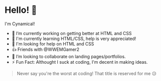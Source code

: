 # Hello! 👋

I'm Cynamical!

- 🔭 I’m currently working on getting better at HTML and CSS
- 🏫 I'm currently learning HTML/CSS, help is very appreciated!
- 🤔 I'm looking for help on HTML and CSS
- 👍 Friends with @WWEMGamer2
- 👯 I’m looking to collaborate on landing pages/portfolios.
- ⚡ Fun Fact: Althought I suck at coding, I'm decent in making ideas.

> Never say you're the worst at coding! That title is reserved for me 😥


<!--
**CynamicalHTML/CynamicalHTML** is a ✨ _special_ ✨ repository because its `README.md` (this file) appears on your GitHub profile.

Here are some ideas to get you started:

- 🔭 I’m currently working on ...
- 🌱 I’m currently learning ...
- 👯 I’m looking to collaborate on ...
- 🤔 I’m looking for help with ...
- 💬 Ask me about ...
- 📫 How to reach me: ...
- 😄 Pronouns: ...
- ⚡ Fun fact: ...
-->
